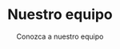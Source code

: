 ---
title: "Nuestro equipo"
subtitle: "Conozca a nuestro equipo"
# meta description
description: "Vestibulum ante ipsum primis in faucibus orci luctus ultrices posuere cubilia Curae Donec"
draft: false
layout: "team"


# team_members
team_members:
- name: "Justine Marshall"
  designation: "Desarrollador"
  image: "images/team/team-member-1.jpg"
  social_profile:
  - name: "Facebook"
    icon: "fab fa-facebook"
    link: "#!"
  - name: "Twitter"
    icon: "fab fa-twitter"
    link: "#!"
  - name: "Linkedin"
    icon: "fab fa-linkedin"
    link: "#!"

- name: "Liam Hughes"
  designation: "Diseñador"
  image: "images/team/team-member-2.jpg"
  social_profile:
  - name: "Facebook"
    icon: "fab fa-facebook"
    link: "#!"
  - name: "Twitter"
    icon: "fab fa-twitter"
    link: "#!"
  - name: "Linkedin"
    icon: "fab fa-linkedin"
    link: "#!"

- name: "Neil Roberts"
  designation: "Comercializador"
  image: "images/team/team-member-3.jpg"
  social_profile:
  - name: "Facebook"
    icon: "fab fa-facebook"
    link: "#!"
  - name: "Twitter"
    icon: "fab fa-twitter"
    link: "#!"
  - name: "Linkedin"
    icon: "fab fa-linkedin"
    link: "#!"

- name: "Tim kook"
  designation: "Desarrollador junior"
  image: "images/team/team-member-4.jpg"
  social_profile:
  - name: "Facebook"
    icon: "fab fa-facebook"
    link: "#!"
  - name: "Twitter"
    icon: "fab fa-twitter"
    link: "#!"
  - name: "Linkedin"
    icon: "fab fa-linkedin"
    link: "#!"

- name: "John Domingo"
  designation: "Comercializador SEO"
  image: "images/team/team-member-5.jpg"
  social_profile:
  - name: "Facebook"
    icon: "fab fa-facebook"
    link: "#!"
  - name: "Twitter"
    icon: "fab fa-twitter"
    link: "#!"
  - name: "Linkedin"
    icon: "fab fa-linkedin"
    link: "#!"

- name: "Angelina Jolie"
  designation: "Desarrollador"
  image: "images/team/team-member-6.jpg"
  social_profile:
  - name: "Facebook"
    icon: "fab fa-facebook"
    link: "#!"
  - name: "Twitter"
    icon: "fab fa-twitter"
    link: "#!"
  - name: "Linkedin"
    icon: "fab fa-linkedin"
    link: "#!"

- name: "Perez Hilton"
  designation: "Desarrollador"
  image: "images/team/team-member-7.jpg"
  social_profile:
  - name: "Facebook"
    icon: "fab fa-facebook"
    link: "#!"
  - name: "Twitter"
    icon: "fab fa-twitter"
    link: "#!"
  - name: "Linkedin"
    icon: "fab fa-linkedin"
    link: "#!"

- name: "Timothy Sykes"
  designation: "Desarrollador"
  image: "images/team/team-member-8.jpg"
  social_profile:
  - name: "Facebook"
    icon: "fab fa-facebook"
    link: "#!"
  - name: "Twitter"
    icon: "fab fa-twitter"
    link: "#!"
  - name: "Linkedin"
    icon: "fab fa-linkedin"
    link: "#!"
---